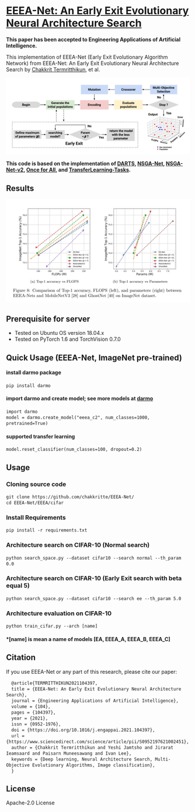 
# [EEEA-Net: An Early Exit Evolutionary Neural Architecture Search](https://www.sciencedirect.com/science/article/pii/S0952197621002451)

**This paper has been accepted to Engineering Applications of Artificial Intelligence.**

This implementation of EEEA-Net (Early Exit Evolutionary Algorithm Network) from EEEA-Net: An Early Exit Evolutionary Neural Architecture Search by [Chakkrit Termritthikun](https://chakkritte.github.io/cv/), et al.

<p align="center">
  <img src="img/early_exit.JPG" alt="early exit">
</p>


**This code is based on the implementation of  [DARTS](https://github.com/quark0/darts), [NSGA-Net](https://github.com/ianwhale/nsga-net), [NSGA-Net-v2](https://github.com/mikelzc1990/nsganetv2), [Once for All](https://github.com/mit-han-lab/once-for-all), and [TransferLearning-Tasks](https://github.com/EMI-Group/TransferLearning-Tasks).**

## Results

<p align="center">
  <img src="img/result_imagenet.JPG" alt="imagenet">
</p>

## Prerequisite for server
 - Tested on Ubuntu OS version 18.04.x
 - Tested on PyTorch 1.6 and TorchVision 0.7.0


## Quick Usage (EEEA-Net, ImageNet pre-trained)

#### install darmo package
```
pip install darmo
```

#### import darmo and create model; see more models at [darmo](https://github.com/jitdee-ai/darmo)
```
import darmo
model = darmo.create_model("eeea_c2", num_classes=1000, pretrained=True)
```

#### supported transfer learning
```
model.reset_classifier(num_classes=100, dropout=0.2)
```

## Usage

### Cloning source code

```
git clone https://github.com/chakkritte/EEEA-Net/
cd EEEA-Net/EEEA/cifar
```

### Install Requirements

```
pip install -r requirements.txt
```

### Architecture search on CIFAR-10 (Normal search)

```
python search_space.py --dataset cifar10 --search normal --th_param 0.0 
```

### Architecture search on CIFAR-10 (Early Exit search with beta equal 5)

```
python search_space.py --dataset cifar10 --search ee --th_param 5.0 
```

### Architecture evaluation on CIFAR-10 

```
python train_cifar.py --arch [name]
```

#### *[name] is mean a name of models [EA, EEEA_A, EEEA_B, EEEA_C]


## Citation

If you use EEEA-Net or any part of this research, please cite our paper:
```
  @article{TERMRITTHIKUN2021104397,
  title = {EEEA-Net: An Early Exit Evolutionary Neural Architecture Search},
  journal = {Engineering Applications of Artificial Intelligence},
  volume = {104},
  pages = {104397},
  year = {2021},
  issn = {0952-1976},
  doi = {https://doi.org/10.1016/j.engappai.2021.104397},
  url = {https://www.sciencedirect.com/science/article/pii/S0952197621002451},
  author = {Chakkrit Termritthikun and Yeshi Jamtsho and Jirarat Ieamsaard and Paisarn Muneesawang and Ivan Lee},
  keywords = {Deep learning, Neural Architecture Search, Multi-Objective Evolutionary Algorithms, Image classification},
  }
```
## License 

Apache-2.0 License
